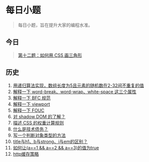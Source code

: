 # 每日小题

> 每日小题，旨在提升大家的编程水准。

## 今日
> [第十二题：如何用 CSS 画三角形](https://github.com/guokangf/Daily/issues/13)


## 历史

1.  [用递归算法实现，数组长度为5且元素的随机数在2-32间不重复的值](https://github.com/guokangf/Daily/issues/1)
1.  [解释一下 word-break、word-wrap、white-space 这三个属性](https://github.com/guokangf/Daily/issues/2)
1.  [解释一下 BFC 规范](https://github.com/guokangf/Daily/issues/3)
1.  [解释一下 viewport](https://github.com/guokangf/Daily/issues/4)
1.  [解释一下 FOUC](https://github.com/guokangf/Daily/issues/5)
1.  [对 shadow DOM 的了解？](https://github.com/guokangf/Daily/issues/6)
1.  [描述 CSS 的权重计算规则](https://github.com/guokangf/Daily/issues/7)
1.  [什么是技术债务？](https://github.com/guokangf/Daily/issues/8)
1.  [写一个判断对象类型的方法](https://github.com/guokangf/Daily/issues/9)
1.  [title与h1、b与strong、i与em的区别？](https://github.com/guokangf/Daily/issues/10)
1.  [如何让(a==1 && a==2 && a==3)的值为true](https://github.com/guokangf/Daily/issues/11)
1.  [http缓存策略](https://github.com/guokangf/Daily/issues/12)
